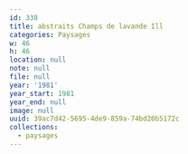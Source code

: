 ```yaml
---
id: 338
title: abstraits Champs de lavande Ill
categories: Paysages
w: 46
h: 46
location: null
note: null
file: null
year: '1981'
year_start: 1981
year_end: null
image: null
uuid: 39ac7d42-5695-4de9-859a-74bd20b5172c
collections:
  - paysages
---
```


